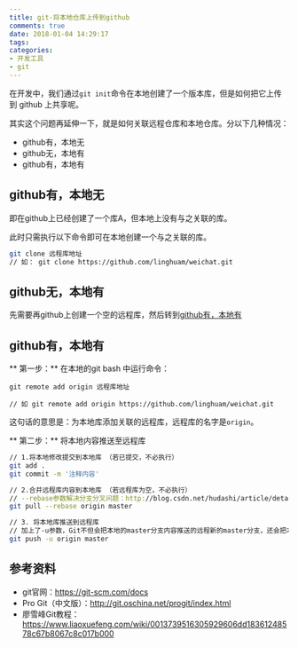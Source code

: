 ```yaml
---
title: git-将本地仓库上传到github
comments: true
date: 2018-01-04 14:29:17
tags:
categories:
- 开发工具
- git
---
```


在开发中，我们通过`git init`命令在本地创建了一个版本库，但是如何把它上传到 github 上共享呢。

<!-- more -->

其实这个问题再延伸一下，就是如何关联远程仓库和本地仓库。分以下几种情况：

* github有，本地无
* github无，本地有
* github有，本地有

## github有，本地无

即在github上已经创建了一个库A，但本地上没有与之关联的库。

此时只需执行以下命令即可在本地创建一个与之关联的库。
```bash
git clone 远程库地址
// 如： git clone https://github.com/linghuam/weichat.git
```

## github无，本地有

先需要再github上创建一个空的远程库，然后转到[github有，本地有](#t1)


## github有，本地有  <span id="t1"></span>

** 第一步：**
在本地的git bash 中运行命令：

```
git remote add origin 远程库地址

// 如 git remote add origin https://github.com/linghuam/weichat.git
```
这句话的意思是：为本地库添加关联的远程库，远程库的名字是`origin`。

** 第二步：**
将本地内容推送至远程库

```bash
// 1.将本地修改提交到本地库 （若已提交，不必执行）
git add .
git commit -m '注释内容'

// 2.合并远程库内容到本地库 （若远程库为空，不必执行）
// --rebase参数解决分支分叉问题：http://blog.csdn.net/hudashi/article/details/7664631
git pull --rebase origin master

// 3. 将本地库推送到远程库
// 加上了-u参数，Git不但会把本地的master分支内容推送的远程新的master分支，还会把本地的master分支和远程的master分支关联起来，在以后的推送或者拉取时就可以简化命令(不加-u)。
git push -u origin master
```

## 参考资料
* git官网：https://git-scm.com/docs
* Pro Git（中文版）：http://git.oschina.net/progit/index.html
* 廖雪峰Git教程：https://www.liaoxuefeng.com/wiki/0013739516305929606dd18361248578c67b8067c8c017b000
